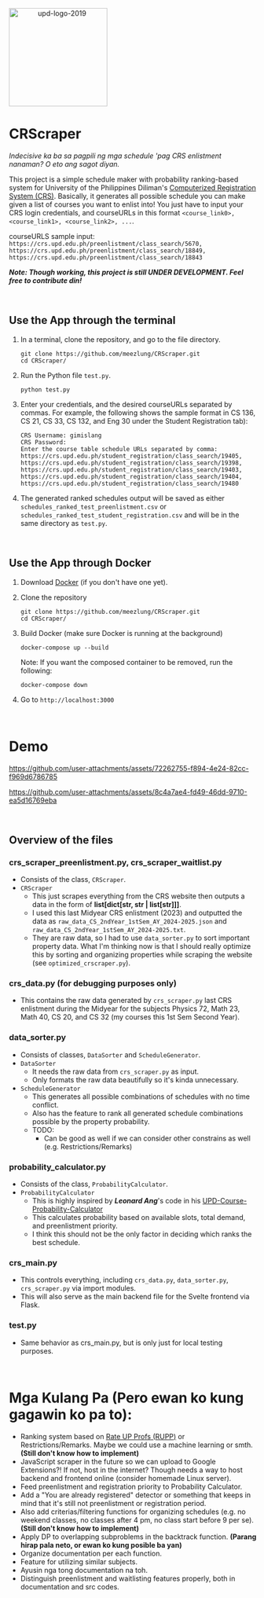 <div style="display: flex;" align="center">
  <img src="https://github.com/user-attachments/assets/66ba7847-24ca-4f33-9fd5-930abc59d87b" alt="upd-logo-2019" width="200"/>
</div>


# CRScraper
_Indecisive ka ba sa pagpili ng mga schedule 'pag CRS enlistment nanaman? O eto ang sagot diyan._

This project is a simple schedule maker with probability ranking-based system for University of the Philippines Diliman's [Computerized Registration System (CRS)](https://crs.upd.edu.ph/). Basically, it generates all possible schedule you can make given a list of courses you want to enlist into! You just have to input your CRS login credentials, and courseURLs in this format ```<course_link0>, <course_link1>, <course_link2>, ...```.

courseURLS sample input: ```https://crs.upd.edu.ph/preenlistment/class_search/5670, https://crs.upd.edu.ph/preenlistment/class_search/18849, https://crs.upd.edu.ph/preenlistment/class_search/18843```

**_Note: Though working, this project is still UNDER DEVELOPMENT. Feel free to contribute din!_** 

<br />

## Use the App through the terminal
 1. In a terminal, clone the repository, and go to the file directory.
    ```
    git clone https://github.com/meezlung/CRScraper.git
    cd CRScraper/
    ```
    
 2. Run the Python file `test.py`.
    ```
    python test.py
    ```
    
 3. Enter your credentials, and the desired courseURLs separated by commas. For example, the following shows the sample format in CS 136, CS 21, CS 33, CS 132, and Eng 30 under the Student Registration tab):
    ```
    CRS Username: gimislang
    CRS Password:
    Enter the course table schedule URLs separated by comma: https://crs.upd.edu.ph/student_registration/class_search/19405, https://crs.upd.edu.ph/student_registration/class_search/19398, https://crs.upd.edu.ph/student_registration/class_search/19403, https://crs.upd.edu.ph/student_registration/class_search/19404, https://crs.upd.edu.ph/student_registration/class_search/19480
    ``` 
    
 4. The generated ranked schedules output will be saved as either `schedules_ranked_test_preenlistment.csv` or `schedules_ranked_test_student_registration.csv` and will be in the same directory as `test.py`.

<br />

## Use the App through Docker
 1. Download [Docker](https://docs.docker.com/desktop/) (if you don't have one yet).
 2. Clone the repository
    ```
    git clone https://github.com/meezlung/CRScraper.git
    cd CRScraper/
    ```

 3. Build Docker (make sure Docker is running at the background)
    ```
    docker-compose up --build
    ```

    Note: If you want the composed container to be removed, run the following:
    ```
    docker-compose down
    ```

 4. Go to ``` http://localhost:3000 ```
    

<br />


# Demo
<!-- https://github.com/user-attachments/assets/d52ab5b3-2fb4-4619-aead-3e4819f82a00 -->

<!-- https://github.com/user-attachments/assets/12f6a4ef-b45d-498a-8d60-f4f842129c96 -->



https://github.com/user-attachments/assets/72262755-f894-4e24-82cc-f969d6786785



https://github.com/user-attachments/assets/8c4a7ae4-fd49-46dd-9710-ea5d16769eba




<br />

## Overview of the files

### crs_scraper_preenlistment.py, crs_scraper_waitlist.py 
 - Consists of the class, ```CRScraper```.
 - ```CRScraper```
   - This just scrapes everything from the CRS website then outputs a data in the form of **list[dict[str, str | list[str]]]**.
   - I used this last Midyear CRS enlistment (2023) and outputted the data as ```raw_data_CS_2ndYear_1stSem_AY_2024-2025.json``` and ```raw_data_CS_2ndYear_1stSem_AY_2024-2025.txt```.
   - They are raw data, so I had to use ```data_sorter.py``` to sort important property data. What I'm thinking now is that I should really optimize this by sorting and organizing properties while scraping the website (see ```optimized_crscraper.py```).

### crs_data.py (for debugging purposes only)
 - This contains the raw data generated by ```crs_scraper.py``` last CRS enlistment during the Midyear for the subjects Physics 72, Math 23, Math 40, CS 20, and CS 32 (my courses this 1st Sem Second Year).

### data_sorter.py
 - Consists of classes, ```DataSorter``` and ```ScheduleGenerator```.
 - ```DataSorter```
   - It needs the raw data from ```crs_scraper.py``` as input.
   - Only formats the raw data beautifully so it's kinda unnecessary. 
 - ```ScheduleGenerator```
   - This generates all possible combinations of schedules with no time conflict.
   - Also has the feature to rank all generated schedule combinations possible by the property probability.
   - TODO:
     - Can be good as well if we can consider other constrains as well (e.g. Restrictions/Remarks) 

### probability_calculator.py
 - Consists of the class, ```ProbabilityCalculator```.
 - ```ProbabilityCalculator```
   - This is highly inspired by _**Leonard Ang**_'s code in his [UPD-Course-Probability-Calculator](https://github.com/drew-747/UPD-Course-Probability-Calculator/blob/main/popup.js)
   - This calculates probability based on available slots, total demand, and preenlistment priority.
   - I think this should not be the only factor in deciding which ranks the best schedule.

### crs_main.py
 - This controls everything, including ```crs_data.py```, ```data_sorter.py```, ```crs_scraper.py``` via import modules.
 - This will also serve as the main backend file for the Svelte frontend via Flask.

### test.py
 - Same behavior as crs_main.py, but is only just for local testing purposes.

<br />



# Mga Kulang Pa (Pero ewan ko kung gagawin ko pa to):
 - Ranking system based on [Rate UP Profs (RUPP)](https://rupp.onrender.com/) or Restrictions/Remarks. Maybe we could use a machine learning or smth. **(Still don't know how to implement)** 
 - JavaScript scraper in the future so we can upload to Google Extensions?! If not, host in the internet? Though needs a way to host backend and frontend online (consider homemade Linux server).
 - Feed preenlistment and registration priority to Probability Calculator.
 - Add a "You are already registered" detector or something that keeps in mind that it's still not preenlistment or registration period.
 - Also add criterias/filtering functions for organizing schedules (e.g. no weekend classes, no classes after 4 pm, no class start before 9 per se). **(Still don't know how to implement)**
 - Apply DP to overlapping subproblems in the backtrack function. **(Parang hirap pala neto, or ewan ko kung posible ba yan)**
 - Organize documentation per each function.
 - Feature for utilizing similar subjects.
 - Ayusin nga tong documentation na toh.
 - Distinguish preenlistment and waitlisting features properly, both in documentation and src codes.
